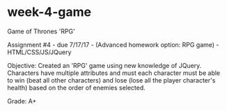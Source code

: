 # week-4-game
Game of Thrones 'RPG'

Assignment #4 - due 7/17/17 - (Advanced homework option: RPG game) - HTML/CSS/JS/JQuery 

Objective: Created an 'RPG' game using new knowledge of JQuery.  Characters have multiple attributes and must each character must be able to win (beat all other characters) and lose (lose all the player character's health) based on the order of enemies selected.

Grade: A+
